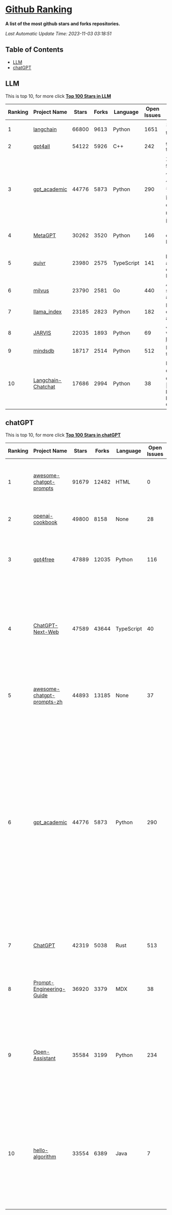 [Github Ranking](./README.md)
==========

**A list of the most github stars and forks repositories.**

*Last Automatic Update Time: 2023-11-03 03:18:51*

## Table of Contents
 * [LLM](#LLM)
 * [chatGPT](#chatGPT)

## LLM

This is top 10, for more click **[Top 100 Stars in LLM](Top100/LLM.md)**

| Ranking | Project Name | Stars | Forks | Language | Open Issues | Description | Last Commit |
| ------- | ------------ | ----- | ----- | -------- | ----------- | ----------- | ----------- |
| 1 | [langchain](https://github.com/langchain-ai/langchain) | 66800 | 9613 | Python | 1651 | ⚡ Building applications with LLMs through composability ⚡ | 2023-11-03T02:44:25Z |
| 2 | [gpt4all](https://github.com/nomic-ai/gpt4all) | 54122 | 5926 | C++ | 242 | gpt4all: open-source LLM chatbots that you can run anywhere | 2023-11-02T21:27:09Z |
| 3 | [gpt_academic](https://github.com/binary-husky/gpt_academic) | 44776 | 5873 | Python | 290 | 为ChatGPT/GLM提供实用化交互界面，特别优化论文阅读/润色/写作体验，模块化设计，支持自定义快捷按钮&函数插件，支持Python和C++等项目剖析&自译解功能，PDF/LaTex论文翻译&总结功能，支持并行问询多种LLM模型，支持chatglm2等本地模型。兼容文心一言, moss, llama2, rwkv, claude2, 通义千问, 书生, 讯飞星火等。 | 2023-11-02T03:36:40Z |
| 4 | [MetaGPT](https://github.com/geekan/MetaGPT) | 30262 | 3520 | Python | 146 | 🌟 The Multi-Agent Framework: Given one line Requirement, return PRD, Design, Tasks, Repo | 2023-11-03T03:15:24Z |
| 5 | [quivr](https://github.com/StanGirard/quivr) | 23980 | 2575 | TypeScript | 141 | 🧠 Your Second Brain supercharged by Generative AI 🧠 Dump all your files and chat with your personal assistant on your files & more using GPT 3.5/4, Private, Anthropic, VertexAI, LLMs... | 2023-11-02T18:20:48Z |
| 6 | [milvus](https://github.com/milvus-io/milvus) | 23790 | 2581 | Go | 440 | A cloud-native vector database, storage for next generation AI applications | 2023-11-03T03:09:47Z |
| 7 | [llama_index](https://github.com/run-llama/llama_index) | 23185 | 2823 | Python | 182 | LlamaIndex (formerly GPT Index) is a data framework for your LLM applications | 2023-11-03T02:16:58Z |
| 8 | [JARVIS](https://github.com/microsoft/JARVIS) | 22035 | 1893 | Python | 69 | JARVIS, a system to connect LLMs with ML community. Paper: https://arxiv.org/pdf/2303.17580.pdf | 2023-10-24T17:41:40Z |
| 9 | [mindsdb](https://github.com/mindsdb/mindsdb) | 18717 | 2514 | Python | 512 | MindsDB connects AI models to real time data | 2023-11-03T00:35:17Z |
| 10 | [Langchain-Chatchat](https://github.com/chatchat-space/Langchain-Chatchat) | 17686 | 2994 | Python | 38 | Langchain-Chatchat（原Langchain-ChatGLM）基于 Langchain 与 ChatGLM 等语言模型的本地知识库问答 \| Langchain-Chatchat (formerly langchain-ChatGLM), local knowledge based LLM (like ChatGLM) QA app with langchain  | 2023-11-03T03:01:03Z |


## chatGPT

This is top 10, for more click **[Top 100 Stars in chatGPT](Top100/chatGPT.md)**

| Ranking | Project Name | Stars | Forks | Language | Open Issues | Description | Last Commit |
| ------- | ------------ | ----- | ----- | -------- | ----------- | ----------- | ----------- |
| 1 | [awesome-chatgpt-prompts](https://github.com/f/awesome-chatgpt-prompts) | 91679 | 12482 | HTML | 0 | This repo includes ChatGPT prompt curation to use ChatGPT better. | 2023-11-01T08:03:27Z |
| 2 | [openai-cookbook](https://github.com/openai/openai-cookbook) | 49800 | 8158 | None | 28 | Examples and guides for using the OpenAI API | 2023-11-02T05:39:58Z |
| 3 | [gpt4free](https://github.com/xtekky/gpt4free) | 47889 | 12035 | Python | 116 | The official gpt4free repository \| various collection of powerful language models | 2023-11-02T20:32:33Z |
| 4 | [ChatGPT-Next-Web](https://github.com/Yidadaa/ChatGPT-Next-Web) | 47589 | 43644 | TypeScript | 40 | A well-designed cross-platform ChatGPT UI (Web / PWA / Linux / Win / MacOS). 一键拥有你自己的跨平台 ChatGPT 应用。 | 2023-11-02T18:01:29Z |
| 5 | [awesome-chatgpt-prompts-zh](https://github.com/PlexPt/awesome-chatgpt-prompts-zh) | 44893 | 13185 | None | 37 | ChatGPT 中文调教指南。各种场景使用指南。学习怎么让它听你的话。 | 2023-10-11T02:57:34Z |
| 6 | [gpt_academic](https://github.com/binary-husky/gpt_academic) | 44776 | 5873 | Python | 290 | 为ChatGPT/GLM提供实用化交互界面，特别优化论文阅读/润色/写作体验，模块化设计，支持自定义快捷按钮&函数插件，支持Python和C++等项目剖析&自译解功能，PDF/LaTex论文翻译&总结功能，支持并行问询多种LLM模型，支持chatglm2等本地模型。兼容文心一言, moss, llama2, rwkv, claude2, 通义千问, 书生, 讯飞星火等。 | 2023-11-02T03:36:40Z |
| 7 | [ChatGPT](https://github.com/lencx/ChatGPT) | 42319 | 5038 | Rust | 513 | 🔮 ChatGPT Desktop Application (Mac, Windows and Linux) | 2023-10-27T07:06:07Z |
| 8 | [Prompt-Engineering-Guide](https://github.com/dair-ai/Prompt-Engineering-Guide) | 36920 | 3379 | MDX | 38 | 🐙 Guides, papers, lecture, notebooks and resources for prompt engineering | 2023-10-30T16:03:52Z |
| 9 | [Open-Assistant](https://github.com/LAION-AI/Open-Assistant) | 35584 | 3199 | Python | 234 | OpenAssistant is a chat-based assistant that understands tasks, can interact with third-party systems, and retrieve information dynamically to do so. | 2023-10-30T18:57:20Z |
| 10 | [hello-algorithm](https://github.com/geekxh/hello-algorithm) | 33554 | 6389 | Java | 7 | 🌍 针对小白的算法训练 \| 包括四部分：①.大厂面经 ②.力扣图解  ③.千本开源电子书 ④.百张技术思维导图（项目花了上百小时，希望可以点 star 支持，🌹感谢~）推荐免费ChatGPT使用网站 | 2023-06-13T04:13:17Z |

